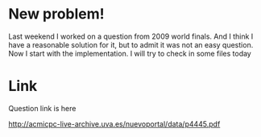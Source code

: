 # New problem! #

Last weekend I worked on a question from 2009 world finals. And I think I have a reasonable solution for it, but to admit it was not an easy question. Now I start with the implementation. I will try to check in some files today


# Link #

Question link is here

http://acmicpc-live-archive.uva.es/nuevoportal/data/p4445.pdf